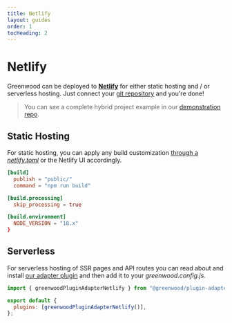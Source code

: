 ```yaml
---
title: Netlify
layout: guides
order: 1
tocHeading: 2
---
```


# Netlify

Greenwood can be deployed to [**Netlify**](https://www.netlify.com/) for either static hosting and / or serverless hosting. Just connect your [git repository](https://docs.netlify.com/git/overview/) and you're done!

> You can see a complete hybrid project example in our [demonstration repo](https://github.com/ProjectEvergreen/greenwood-demo-adapter-netlify).

## Static Hosting

For static hosting, you can apply any build customization [through a _netlify.toml_](https://docs.netlify.com/configure-builds/file-based-configuration/) or the Netlify UI accordingly.

```toml
[build]
  publish = "public/"
  command = "npm run build"

[build.processing]
  skip_processing = true

[build.environment]
  NODE_VERSION = "18.x"
}
```

## Serverless

For serverless hosting of SSR pages and API routes you can read about and install [our adapter plugin](https://github.com/ProjectEvergreen/greenwood/tree/master/packages/plugin-adapter-netlify) and then add it to your _greenwood.config.js_.

```js
import { greenwoodPluginAdapterNetlify } from "@greenwood/plugin-adapter-netlify";

export default {
  plugins: [greenwoodPluginAdapterNetlify()],
};
```
